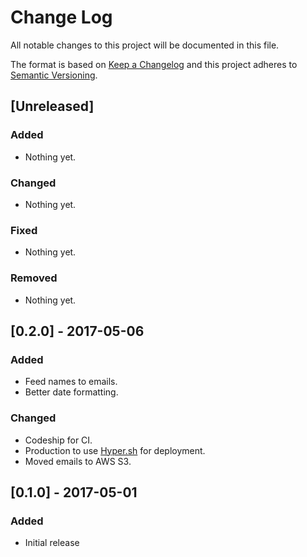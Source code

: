 # Change Log
All notable changes to this project will be documented in this file.

The format is based on [Keep a Changelog](http://keepachangelog.com/)
and this project adheres to [Semantic Versioning](http://semver.org/).

## [Unreleased]

### Added
- Nothing yet.

### Changed
- Nothing yet.

### Fixed
- Nothing yet.

### Removed
- Nothing yet.

## [0.2.0] - 2017-05-06
### Added
- Feed names to emails.
- Better date formatting.

### Changed
- Codeship for CI.
- Production to use [Hyper.sh](https://hyper.sh/) for deployment.
- Moved emails to AWS S3.

## [0.1.0] - 2017-05-01

### Added
- Initial release